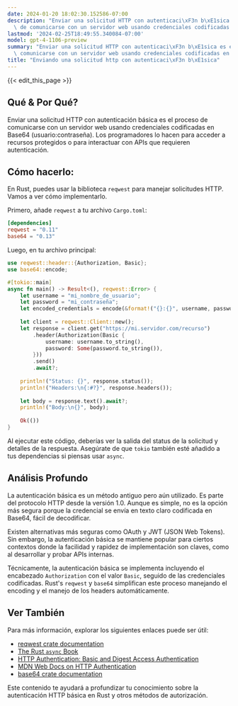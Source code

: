 ```yaml
---
date: 2024-01-20 18:02:30.152586-07:00
description: "Enviar una solicitud HTTP con autenticaci\xF3n b\xE1sica es el proceso\
  \ de comunicarse con un servidor web usando credenciales codificadas en Base64\u2026"
lastmod: '2024-02-25T18:49:55.340084-07:00'
model: gpt-4-1106-preview
summary: "Enviar una solicitud HTTP con autenticaci\xF3n b\xE1sica es el proceso de\
  \ comunicarse con un servidor web usando credenciales codificadas en Base64\u2026"
title: "Enviando una solicitud http con autenticaci\xF3n b\xE1sica"
---
```


{{< edit_this_page >}}

## Qué & Por Qué?

Enviar una solicitud HTTP con autenticación básica es el proceso de comunicarse con un servidor web usando credenciales codificadas en Base64 (usuario:contraseña). Los programadores lo hacen para acceder a recursos protegidos o para interactuar con APIs que requieren autenticación.

## Cómo hacerlo:

En Rust, puedes usar la biblioteca `reqwest` para manejar solicitudes HTTP. Vamos a ver cómo implementarlo.

Primero, añade `reqwest` a tu archivo `Cargo.toml`:

```toml
[dependencies]
reqwest = "0.11"
base64 = "0.13"
```

Luego, en tu archivo principal:

```rust
use reqwest::header::{Authorization, Basic};
use base64::encode;

#[tokio::main]
async fn main() -> Result<(), reqwest::Error> {
    let username = "mi_nombre_de_usuario";
    let password = "mi_contraseña";
    let encoded_credentials = encode(&format!("{}:{}", username, password));
    
    let client = reqwest::Client::new();
    let response = client.get("https://mi.servidor.com/recurso")
        .header(Authorization(Basic {
            username: username.to_string(),
            password: Some(password.to_string()),
        }))
        .send()
        .await?;
    
    println!("Status: {}", response.status());
    println!("Headers:\n{:#?}", response.headers());
    
    let body = response.text().await?;
    println!("Body:\n{}", body);
    
    Ok(())
}
```

Al ejecutar este código, deberías ver la salida del status de la solicitud y detalles de la respuesta. Asegúrate de que `tokio` también esté añadido a tus dependencias si piensas usar `async`.

## Análisis Profundo

La autenticación básica es un método antiguo pero aún utilizado. Es parte del protocolo HTTP desde la versión 1.0. Aunque es simple, no es la opción más segura porque la credencial se envía en texto claro codificada en Base64, fácil de decodificar.

Existen alternativas más seguras como OAuth y JWT (JSON Web Tokens). Sin embargo, la autenticación básica se mantiene popular para ciertos contextos donde la facilidad y rapidez de implementación son claves, como al desarrollar y probar APIs internas.

Técnicamente, la autenticación básica se implementa incluyendo el encabezado `Authorization` con el valor `Basic`, seguido de las credenciales codificadas. Rust's `reqwest` y `base64` simplifican este proceso manejando el encoding y el manejo de los headers automáticamente.

## Ver También

Para más información, explorar los siguientes enlaces puede ser útil:

- [reqwest crate documentation](https://docs.rs/reqwest/)
- [The Rust `async` Book](https://rust-lang.github.io/async-book/)
- [HTTP Authentication: Basic and Digest Access Authentication](https://tools.ietf.org/html/rfc2617)
- [MDN Web Docs on HTTP Authentication](https://developer.mozilla.org/en-US/docs/Web/HTTP/Authentication)
- [base64 crate documentation](https://docs.rs/base64/)

Este contenido te ayudará a profundizar tu conocimiento sobre la autenticación HTTP básica en Rust y otros métodos de autorización.
